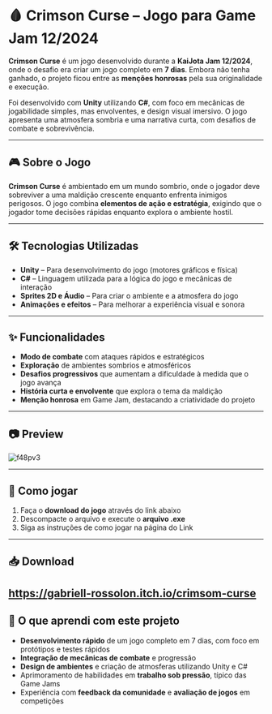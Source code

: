 # 🩸 Crimson Curse – Jogo para Game Jam 12/2024

**Crimson Curse** é um jogo desenvolvido durante a **KaiJota Jam 12/2024**, onde o desafio era criar um jogo completo em **7 dias**. Embora não tenha ganhado, o projeto ficou entre as **menções honrosas** pela sua originalidade e execução.

Foi desenvolvido com **Unity** utilizando **C#**, com foco em mecânicas de jogabilidade simples, mas envolventes, e design visual imersivo. O jogo apresenta uma atmosfera sombria e uma narrativa curta, com desafios de combate e sobrevivência.

---

## 🎮 Sobre o Jogo

**Crimson Curse** é ambientado em um mundo sombrio, onde o jogador deve sobreviver a uma maldição crescente enquanto enfrenta inimigos perigosos. O jogo combina **elementos de ação e estratégia**, exigindo que o jogador tome decisões rápidas enquanto explora o ambiente hostil.

---

## 🛠️ Tecnologias Utilizadas

- **Unity** – Para desenvolvimento do jogo (motores gráficos e física)  
- **C#** – Linguagem utilizada para a lógica do jogo e mecânicas de interação  
- **Sprites 2D e Áudio** – Para criar o ambiente e a atmosfera do jogo  
- **Animações e efeitos** – Para melhorar a experiência visual e sonora

---

## ✨ Funcionalidades

- **Modo de combate** com ataques rápidos e estratégicos  
- **Exploração** de ambientes sombrios e atmosféricos  
- **Desafios progressivos** que aumentam a dificuldade à medida que o jogo avança  
- **História curta e envolvente** que explora o tema da maldição  
- **Menção honrosa** em Game Jam, destacando a criatividade do projeto

---

## 📷 Preview
![f48pv3](https://github.com/user-attachments/assets/4468de19-55f9-4a41-b387-c161bbb52566)

---

## 🚀 Como jogar

1. Faça o **download do jogo** através do link abaixo
2. Descompacte o arquivo e execute o **arquivo .exe**
3. Siga as instruções de como jogar na página do Link

---

## 📥 Download
https://gabriell-rossolon.itch.io/crimsom-curse
---

## 📌 O que aprendi com este projeto

- **Desenvolvimento rápido** de um jogo completo em 7 dias, com foco em protótipos e testes rápidos  
- **Integração de mecânicas de combate** e progressão  
- **Design de ambientes** e criação de atmosferas utilizando Unity e C#  
- Aprimoramento de habilidades em **trabalho sob pressão**, típico das Game Jams  
- Experiência com **feedback da comunidade** e **avaliação de jogos** em competições


